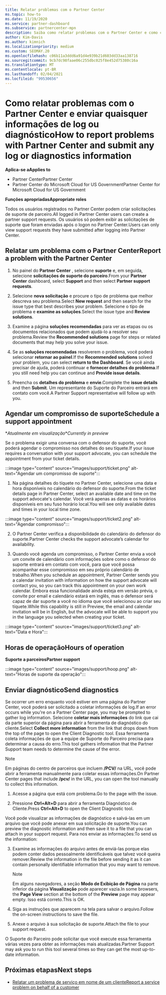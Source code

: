 ```yaml
---
title: Relatar problemas com o Partner Center
ms.topic: how-to
ms.date: 11/19/2020
ms.service: partner-dashboard
ms.subservice: partnercenter-mpn
description: Saiba como relatar problemas com o Partner Center e como coletar informações de diagnóstico para a equipe de suporte do parceiro.
author: Kim-Davis
ms.author: kimnich
ms.localizationpriority: medium
ms.custom: SEOMAY.20
ms.openlocfilehash: c06b11a3ddd6a91d4e939b21d603dd33aa138716
ms.sourcegitcommit: 9cb7dc98faae06c255dbc025f8e452d75380c16a
ms.translationtype: MT
ms.contentlocale: pt-BR
ms.lasthandoff: 02/04/2021
ms.locfileid: "99530656"
---
```

# <a name="how-to-report-problems-with-partner-center-and-submit-any-log-or-diagnostics-information"></a><span data-ttu-id="e08f8-103">Como relatar problemas com o Partner Center e enviar quaisquer informações de log ou diagnóstico</span><span class="sxs-lookup"><span data-stu-id="e08f8-103">How to report problems with Partner Center and submit any log or diagnostics information</span></span>

<span data-ttu-id="e08f8-104">**Aplica-se a**</span><span class="sxs-lookup"><span data-stu-id="e08f8-104">**Applies to**</span></span>

- <span data-ttu-id="e08f8-105">Partner Center</span><span class="sxs-lookup"><span data-stu-id="e08f8-105">Partner Center</span></span>
- <span data-ttu-id="e08f8-106">Partner Center do Microsoft Cloud for US Government</span><span class="sxs-lookup"><span data-stu-id="e08f8-106">Partner Center for Microsoft Cloud for US Government</span></span>

<span data-ttu-id="e08f8-107">**Funções apropriadas**</span><span class="sxs-lookup"><span data-stu-id="e08f8-107">**Appropriate roles**</span></span>

<span data-ttu-id="e08f8-108">Todos os usuários registrados no Partner Center podem criar solicitações de suporte de parceiro.</span><span class="sxs-lookup"><span data-stu-id="e08f8-108">All logged in Partner Center users can create a partner support requests.</span></span> <span data-ttu-id="e08f8-109">Os usuários só podem exibir as solicitações de suporte que foram enviadas após o logon no Partner Center.</span><span class="sxs-lookup"><span data-stu-id="e08f8-109">Users can only view support requests they have submitted after logging into Partner Center.</span></span>

## <a name="report-a-problem-with-the-partner-center"></a><span data-ttu-id="e08f8-110">Relatar um problema com o Partner Center</span><span class="sxs-lookup"><span data-stu-id="e08f8-110">Report a problem with the Partner Center</span></span>

1. <span data-ttu-id="e08f8-111">No painel do **Partner Center** , selecione **suporte** e, em seguida, selecione **solicitações de suporte do parceiro**.</span><span class="sxs-lookup"><span data-stu-id="e08f8-111">From your **Partner Center** dashboard, select **Support** and then select **Partner support requests**.</span></span>

2. <span data-ttu-id="e08f8-112">Selecione **nova solicitação** e procure o tipo de problema que melhor descreva seu problema.</span><span class="sxs-lookup"><span data-stu-id="e08f8-112">Select **New request** and then search for the issue type that best describes your problem.</span></span> <span data-ttu-id="e08f8-113">Selecione o tipo de problema e **examine as soluções**.</span><span class="sxs-lookup"><span data-stu-id="e08f8-113">Select the issue type and **Review solutions**.</span></span>

3. <span data-ttu-id="e08f8-114">Examine a página **soluções recomendadas** para ver as etapas ou os documentos relacionados que podem ajudá-lo a resolver seu problema.</span><span class="sxs-lookup"><span data-stu-id="e08f8-114">Review the **Recommended solutions** page for steps or related documents that may help you solve your issue.</span></span>

4. <span data-ttu-id="e08f8-115">Se as **soluções recomendadas** resolverem o problema, você poderá selecionar **retornar ao painel**.</span><span class="sxs-lookup"><span data-stu-id="e08f8-115">If the **Recommended solutions** solved your problem, you can select **return to the Dashboard**.</span></span> <span data-ttu-id="e08f8-116">Se você ainda precisar de ajuda, poderá continuar e **fornecer detalhes do problema**.</span><span class="sxs-lookup"><span data-stu-id="e08f8-116">If you still need help you can continue and **Provide issue details**.</span></span>

5. <span data-ttu-id="e08f8-117">Preencha os **detalhes do problema** e **envie**.</span><span class="sxs-lookup"><span data-stu-id="e08f8-117">Complete the **issue details** and then **Submit**.</span></span> <span data-ttu-id="e08f8-118">Um representante do Suporte do Parceiro entrará em contato com você.</span><span class="sxs-lookup"><span data-stu-id="e08f8-118">A Partner Support representative will follow up with you.</span></span>

## <a name="schedule-a-support-appointment"></a><span data-ttu-id="e08f8-119">Agendar um compromisso de suporte</span><span class="sxs-lookup"><span data-stu-id="e08f8-119">Schedule a support appointment</span></span> 

<span data-ttu-id="e08f8-120">\**Atualmente em visualização*</span><span class="sxs-lookup"><span data-stu-id="e08f8-120">\**Currently in preview*</span></span>

<span data-ttu-id="e08f8-121">Se o problema exigir uma conversa com o defensor do suporte, você poderá agendar o compromisso nos detalhes do seu tíquete.</span><span class="sxs-lookup"><span data-stu-id="e08f8-121">If your issue requires a conversation with your support advocate, you can schedule the appointment from your ticket details.</span></span>

:::image type="content" source="images/support/ticket.png" alt-text="Agendar um compromisso de suporte":::

1.  <span data-ttu-id="e08f8-123">Na página detalhes do tíquete no Partner Center, selecione uma data e hora disponíveis no calendário do defensor do suporte.</span><span class="sxs-lookup"><span data-stu-id="e08f8-123">From the ticket details page in Partner Center, select an available date and time on the support advocate's calendar.</span></span> <span data-ttu-id="e08f8-124">Você verá apenas as datas e os horários disponíveis em seu fuso horário local.</span><span class="sxs-lookup"><span data-stu-id="e08f8-124">You will see only available dates and times in your local time zone.</span></span>

:::image type="content" source="images/support/ticket2.png" alt-text="Agendar compromisso":::

2. <span data-ttu-id="e08f8-126">O Partner Center verifica a disponibilidade do calendário do defensor do suporte.</span><span class="sxs-lookup"><span data-stu-id="e08f8-126">Partner Center checks the support advocate’s  calendar for availability.</span></span>

1. <span data-ttu-id="e08f8-127">Quando você agenda um compromisso, o Partner Center envia a você um convite de calendário com informações sobre como o defensor do suporte entrará em contato com você, para que você possa acompanhar esse compromisso em seu próprio calendário de trabalho.</span><span class="sxs-lookup"><span data-stu-id="e08f8-127">When you schedule an appointment, Partner Center sends you a calendar invitation with information on how the support advocate will contact you, so you can track this appointment on your own work calendar.</span></span>  <span data-ttu-id="e08f8-128">Embora essa funcionalidade ainda esteja em versão prévia, o convite por email e calendário estará em inglês, mas o defensor será capaz de dar suporte a você no idioma que você selecionou ao criar seu tíquete.</span><span class="sxs-lookup"><span data-stu-id="e08f8-128">While this capability is still in Preview, the email and calendar invitation will be in English, but the advocate will be able to support you in the language you selected when creating your ticket.</span></span>

:::image type="content" source="images/support/ticket3.png" alt-text="Data e Hora":::

## <a name="hours-of-operation"></a><span data-ttu-id="e08f8-130">Horas de operação</span><span class="sxs-lookup"><span data-stu-id="e08f8-130">Hours of operation</span></span>

<span data-ttu-id="e08f8-131">**Suporte a parceiros**</span><span class="sxs-lookup"><span data-stu-id="e08f8-131">**Partner support**</span></span>

:::image type="content" source="images/support/hoop.png" alt-text="Horas de suporte da operação":::

## <a name="send-diagnostics"></a><span data-ttu-id="e08f8-133">Enviar diagnóstico</span><span class="sxs-lookup"><span data-stu-id="e08f8-133">Send diagnostics</span></span>

<span data-ttu-id="e08f8-134">Se ocorrer um erro enquanto você estiver em uma página do Partner Center, você poderá ser solicitado a coletar informações de log.</span><span class="sxs-lookup"><span data-stu-id="e08f8-134">If an error occurs while you're on a Partner Center page, you may be prompted to gather log information.</span></span> <span data-ttu-id="e08f8-135">Selecione **coletar mais informações** do link que cai da parte superior da página para abrir a ferramenta de diagnóstico do cliente.</span><span class="sxs-lookup"><span data-stu-id="e08f8-135">Select **Collect more information** from the link that drops down from the top of the page to open the Client Diagnostic tool.</span></span> <span data-ttu-id="e08f8-136">Essa ferramenta coleta informações de que a equipe de Suporte do Parceiro precisa para determinar a causa do erro.</span><span class="sxs-lookup"><span data-stu-id="e08f8-136">This tool gathers information that the Partner Support team needs to determine the cause of the error.</span></span> 

>[!NOTE]
><span data-ttu-id="e08f8-137">Em páginas do centro de parceiros que incluem **/PCV/** na URL, você pode abrir a ferramenta manualmente para coletar essas informações.</span><span class="sxs-lookup"><span data-stu-id="e08f8-137">On Partner Center pages that include **/pcv/** in the URL, you can open the tool manually to collect this information.</span></span>

1. <span data-ttu-id="e08f8-138">Acesse a página que está com problema.</span><span class="sxs-lookup"><span data-stu-id="e08f8-138">Go to the page with the issue.</span></span>

2. <span data-ttu-id="e08f8-139">Pressione **Ctrl+Alt+D** para abrir a ferramenta Diagnóstico de Cliente.</span><span class="sxs-lookup"><span data-stu-id="e08f8-139">Press **Ctrl+Alt+D** to open the Client Diagnostic tool.</span></span>

<span data-ttu-id="e08f8-140">Você pode visualizar as informações de diagnóstico e salvá-las em um arquivo que você pode anexar em sua solicitação de suporte.</span><span class="sxs-lookup"><span data-stu-id="e08f8-140">You can preview the diagnostic information and then save it to a file that you can attach in your support request.</span></span> <span data-ttu-id="e08f8-141">Para nos enviar as informações:</span><span class="sxs-lookup"><span data-stu-id="e08f8-141">To send us the information:</span></span>

3. <span data-ttu-id="e08f8-142">Examine as informações do arquivo antes de enviá-las porque elas podem conter dados pessoalmente identificáveis que talvez você queira remover.</span><span class="sxs-lookup"><span data-stu-id="e08f8-142">Review the information in the file before sending it as it can contain personally identifiable information that you may want to remove.</span></span>

    >[!NOTE]
    ><span data-ttu-id="e08f8-143">Em alguns navegadores, a seção **Modo de Exibição de Página** na parte inferior da página **Visualização** pode aparecer vazia.</span><span class="sxs-lookup"><span data-stu-id="e08f8-143">In some browsers, the **Page View** section at the bottom of the **Preview** page may appear empty.</span></span> <span data-ttu-id="e08f8-144">Isso está correto.</span><span class="sxs-lookup"><span data-stu-id="e08f8-144">This is OK.</span></span>

4. <span data-ttu-id="e08f8-145">Siga as instruções que aparecem na tela para salvar o arquivo.</span><span class="sxs-lookup"><span data-stu-id="e08f8-145">Follow the on-screen instructions to save the file.</span></span>

5. <span data-ttu-id="e08f8-146">Anexe o arquivo à sua solicitação de suporte.</span><span class="sxs-lookup"><span data-stu-id="e08f8-146">Attach the file to your support request.</span></span>

<span data-ttu-id="e08f8-147">O Suporte do Parceiro pode solicitar que você execute essa ferramenta várias vezes para obter as informações mais atualizadas.</span><span class="sxs-lookup"><span data-stu-id="e08f8-147">Partner Support may ask you to run this tool several times so they can get the most up-to-date information.</span></span>

## <a name="next-steps"></a><span data-ttu-id="e08f8-148">Próximas etapas</span><span class="sxs-lookup"><span data-stu-id="e08f8-148">Next steps</span></span>

- [<span data-ttu-id="e08f8-149">Relatar um problema de serviço em nome de um cliente</span><span class="sxs-lookup"><span data-stu-id="e08f8-149">Report a service problem on behalf of a customer</span></span>](report-problems-on-behalf-of-a-customer.md)
